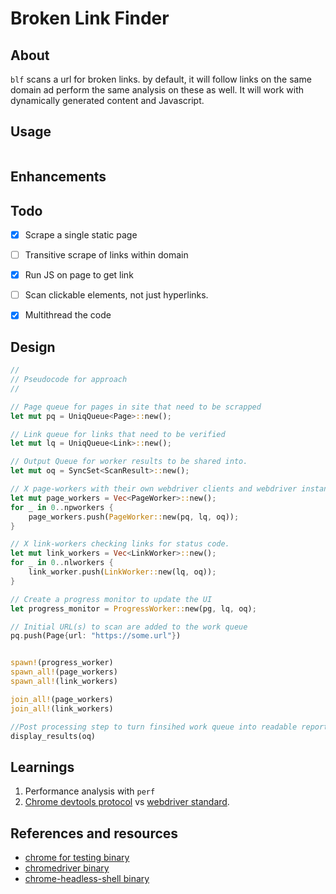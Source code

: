 # Broken Link Finder

## About

`blf` scans a url for broken links. by default, it will follow links on the same domain ad perform the same analysis on these as well. It will work with dynamically generated content and Javascript.

## Usage

```shell
```

## Enhancements

## Todo

- [x] Scrape a single static page
- [ ] Transitive scrape of links within domain
- [x] Run JS on page to get link
- [ ] Scan clickable elements, not just hyperlinks.
- [x] Multithread the code


## Design 
```rust
//
// Pseudocode for approach 
//

// Page queue for pages in site that need to be scrapped
let mut pq = UniqQueue<Page>::new();

// Link queue for links that need to be verified 
let mut lq = UniqQueue<Link>::new();

// Output Queue for worker results to be shared into.
let mut oq = SyncSet<ScanResult>::new();

// X page-workers with their own webdriver clients and webdriver instance
let mut page_workers = Vec<PageWorker>::new();
for _ in 0..npworkers {
    page_workers.push(PageWorker::new(pq, lq, oq));
}

// X link-workers checking links for status code.
let mut link_workers = Vec<LinkWorker>::new();
for _ in 0..nlworkers {
    link_worker.push(LinkWorker::new(lq, oq));
}

// Create a progress monitor to update the UI
let progress_monitor = ProgressWorker::new(pg, lq, oq);

// Initial URL(s) to scan are added to the work queue
pq.push(Page{url: "https://some.url"})


spawn!(progress_worker)
spawn_all!(page_workers)
spawn_all!(link_workers)

join_all!(page_workers)
join_all!(link_workers)

//Post processing step to turn finsihed work queue into readable report
display_results(oq)
```

## Learnings

1. Performance analysis with `perf`
2. [Chrome devtools protocol](https://chromedevtools.github.io/devtools-protocol/) vs [webdriver standard](https://www.w3.org/TR/webdriver2/).

## References and resources

- [chrome for testing binary](https://edgedl.me.gvt1.com/edgedl/chrome/chrome-for-testing/121.0.6167.85/linux64/chrome-linux64.zip)
- [chromedriver binary](https://edgedl.me.gvt1.com/edgedl/chrome/chrome-for-testing/121.0.6167.85/linux64/chromedriver-linux64.zip)
- [chrome-headless-shell binary](https://edgedl.me.gvt1.com/edgedl/chrome/chrome-for-testing/121.0.6167.85/linux64/chrome-headless-shell-linux64.zip)
